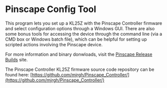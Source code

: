 # Pinscape Config Tool

This program lets you set up a KL25Z with the Pinscape Controller firmware and
select configuration options through a Windows GUI.  There are also some bonus
tools for accessing the device through the command line (via a CMD
box or Windows batch file), which can be helpful for setting up scripted actions
involving the Pinscape device.

For more information and binary donwloads, visit the
[Pinscape Release Builds](http://mjrnet.org/pinscape/sw_versions.php) site.

The Pinscape Controller KL25Z firmware source code repository can be found here:
[https://github.com/mjrgh/Pinscape_Controller/](https://github.com/mjrgh/Pinscape_Controller/)
